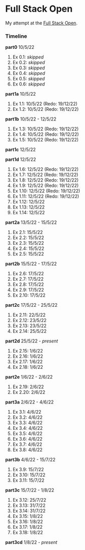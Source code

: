 # Full Stack Open

My attempt at the [Full Stack Open](https://www.fullstackopen.com/en).

### Timeline
**part0** 10/5/22

1. Ex 0.1: *skipped*
2. Ex 0.2: *skipped*
3. Ex 0.3: *skipped*
4. Ex 0.4: *skipped*
5. Ex 0.5: *skipped*
6. Ex 0.6: *skipped*

**part1a** 10/5/22

1. Ex 1.1: 10/5/22 (Redo: 19/12/22)
2. Ex 1.2: 10/5/22 (Redo: 19/12/22)

**part1b** 10/5/22 - 12/5/22

1. Ex 1.3: 10/5/22 (Redo: 19/12/22)
2. Ex 1.4: 10/5/22 (Redo: 19/12/22)
3. Ex 1.5: 10/5/22 (Redo: 19/12/22)

**part1c** 12/5/22

**part1d** 12/5/22

1. Ex 1.6: 12/5/22 (Redo: 19/12/22)
2. Ex 1.7: 12/5/22 (Redo: 19/12/22)
3. Ex 1.8: 12/5/22 (Redo: 19/12/22)
4. Ex 1.9: 12/5/22 (Redo: 19/12/22)
5. Ex 1.10: 12/5/22 (Redo: 19/12/22)
6. Ex 1.11: 12/5/22 (Redo: 19/12/22)
7. Ex 1.12: 12/5/22
8. Ex 1.13: 12/5/22
9. Ex 1.14: 12/5/22 

**part2a** 13/5/22 - 15/5/22

1. Ex 2.1: 15/5/22
2. Ex 2.2: 15/5/22
3. Ex 2.3: 15/5/22
4. Ex 2.4: 15/5/22
5. Ex 2.5: 15/5/22

**part2b** 15/5/22 - 17/5/22

1. Ex 2.6: 17/5/22
2. Ex 2.7: 17/5/22
3. Ex 2.8: 17/5/22
4. Ex 2.9: 17/5/22
5. Ex 2.10: 17/5/22

**part2c** 17/5/22 - 25/5/22

1. Ex 2.11: 22/5/22
2. Ex 2.12: 23/5/22
3. Ex 2.13: 23/5/22
4. Ex 2.14: 25/5/22

**part2d** 25/5/22 - *present*

1. Ex 2.15: 1/6/22
2. Ex 2.16: 1/6/22
3. Ex 2.17: 1/6/22
4. Ex 2.18: 1/6/22

**part2e** 1/6/22 - 2/6/22

1. Ex 2.19: 2/6/22
2. Ex 2.20: 2/6/22

**part3a** 2/6/22 - 4/6/22

1. Ex 3.1: 4/6/22
2. Ex 3.2: 4/6/22
3. Ex 3.3: 4/6/22
4. Ex 3.4: 4/6/22
5. Ex 3.5: 4/6/22
6. Ex 3.6: 4/6/22
7. Ex 3.7: 4/6/22
8. Ex 3.8: 4/6/22

**part3b** 4/6/22 - 15/7/22

1. Ex 3.9: 15/7/22
2. Ex 3.10: 15/7/22
3. Ex 3.11: 15/7/22

**part3c** 15/7/22 - 1/8/22

1. Ex 3.12: 25/7/22
2. Ex 3.13: 31/7/22
3. Ex 3.14: 31/7/22
4. Ex 3.15: 1/8/22
5. Ex 3.16: 1/8/22
6. Ex 3.17: 1/8/22
7. Ex 3.18: 1/8/22

**part3cd** 1/8/22 - *present*